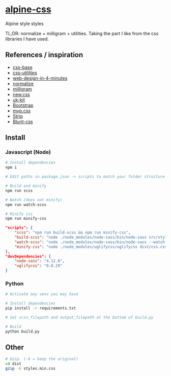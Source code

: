 # [alpine-css](https://frsdun.github.io/alpine-css/)

Alpine style styles

TL;DR: normalize + milligram + utilities. Taking the part I like from the css libraries I have used.

## References / inspiration

-   [css-base](https://github.com/frsdun/css-base)
-   [css-utilities](https://github.com/frsdun/css-utilities)
-   [web-design-in-4-minutes](https://jgthms.com/web-design-in-4-minutes/)
-   [normalize ](https://github.com/necolas/normalize.css/)
-   [milligram](https://github.com/milligram/milligram)
-   [new.css](https://github.com/xz/new.css/blob/master/new.css)
-   [uk-kit](https://github.com/uikit/uikit/tree/develop/src/scss)
-   [Bootstrap ](https://github.com/twbs/bootstrap/tree/master/scss)
-   [mvp.css](https://github.com/andybrewer/mvp/blob/master/mvp.css)
-   [Strip](https://leerob.io/blog/how-stripe-designs-beautiful-websites)
-   [Blunt-css](https://github.com/f-prime/Blunt)

## Install

### Javascript (Node)

```bash
# Install dependencies
npm i

# Edit paths in package.json -> scripts to match your folder structure

# Build and minify
npm run scss

# Watch (does not minify)
npm run watch-scss

# Minify css
npm run minify-css
```

```json
"scripts": {
    "scss": "npm run build-scss && npm run minify-css",
    "build-scss": "node ./node_modules/node-sass/bin/node-sass src/styles.scss dist/styles.css",
    "watch-scss": "node ./node_modules/node-sass/bin/node-sass --watch src/styles.scss dist/styles.css",
    "minify-css": "node ./node_modules/uglifycss/uglifycss dist/css.css > dist/styles.min.css"
},
"devDependencies": {
    "node-sass": "4.12.0",
    "uglifycss": "0.0.29"
}
```

### Python

```bash
# Activate any venv you may have

# Install dependencies
pip install -r requirements.txt

# Set scss_filepath and output_filepath at the bottom of build.py

# Build
python build.py
```

## Other

```bash
# Gzip. (-k = keep the original)
cd dist
gzip -k styles.min.css
```

